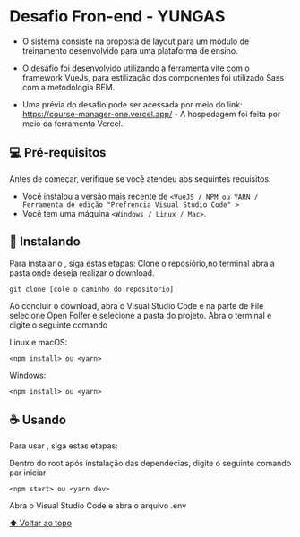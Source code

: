 # Desafio Fron-end - YUNGAS

-  O sistema consiste na proposta de layout para um módulo de treinamento desenvolvido para uma plataforma de ensino. 

* O desafio foi desenvolvido utilizando a ferramenta vite com o framework VueJs, para estilização dos componentes foi utilizado Sass com a metodologia BEM.

* Uma prévia do desafio pode ser acessada por meio do link: https://course-manager-one.vercel.app/ - A hospedagem foi feita por meio da ferramenta Vercel. 


## 💻 Pré-requisitos

Antes de começar, verifique se você atendeu aos seguintes requisitos:

* Você instalou a versão mais recente de `<VueJS / NPM ou YARN / Ferramenta de edição "Prefrencia Visual Studio Code" >`
* Você tem uma máquina `<Windows / Linux / Mac>`. 

## 🚀 Instalando <desafio-yungas>

Para instalar o <desafio-yungas>, siga estas etapas:
Clone o reposiório,no terminal abra a pasta onde deseja realizar o download.
  
 ```
git clone [cole o caminho do repositorio]
```
  
Ao concluir o download, abra o Visual Studio Code e na parte de File selecione Open Folfer e selecione a pasta do projeto.
Abra o terminal e digite o seguinte comando

Linux e macOS:
```
<npm install> ou <yarn>
```

Windows:
```
<npm install> ou <yarn>
```

## ☕ Usando <desafio-yungas>

Para usar <desafio-yungas>, siga estas etapas:
  
 Dentro do root após instalação das dependecias, digite o seguinte comando par iniciar

```
<npm start> ou <yarn dev>
```
  
  Abra o Visual Studio Code e abra o arquivo .env
  



[⬆ Voltar ao topo](#nome-do-projeto)<br>
